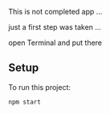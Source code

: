 This is not completed app  ... 

just a first step was taken ... 


open Terminal and put there 

## Setup

To run this project:

```
npm start
```
